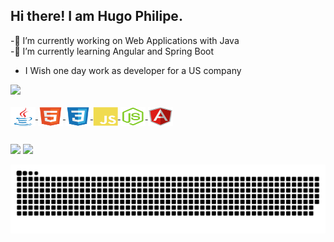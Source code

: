 
## Hi there! I am Hugo Philipe.

-🔭 I’m currently working on Web Applications with Java               
-🌱 I’m currently learning Angular and Spring Boot
- I Wish one day work as developer for a US company


<div>
  <a href="https://github.com/HugoPhilipe">
  <img height="180em" src="https://github-readme-stats.vercel.app/api?username=HugoPhilipe&show_icons=true&theme=dark&include_all_commits=true&count_private=true"/>
  
</div>
<div data-iframe-width="150" data-iframe-height="270" data-share-badge-id="acb8c5ad-1129-482c-84d1-81125a2e5e5a" data-share-badge-host="https://www.credly.com"></div><script type="text/javascript" async src="//cdn.credly.com/assets/utilities/embed.js"></script>
<div style="display: inline_block"><br>
  <img align="center" alt="Hugo-Java" height="30" width="40" src="https://raw.githubusercontent.com/devicons/devicon/master/icons/java/java-original.svg">
  <img align="center" alt="Hugo-HTML" height="30" width="40" src="https://raw.githubusercontent.com/devicons/devicon/master/icons/html5/html5-original.svg">
  <img align="center" alt="Hugo-CSS" height="30" width="40" src="https://raw.githubusercontent.com/devicons/devicon/master/icons/css3/css3-original.svg">
  <img align="center" alt="Hugo-Js" height="30" width="40" src="https://raw.githubusercontent.com/devicons/devicon/master/icons/javascript/javascript-plain.svg">
  <img align="center" alt="Hugo-Js" height="30" width="40" src="https://raw.githubusercontent.com/devicons/devicon/master/icons/nodejs/nodejs-original.svg">
  <img align="center" alt="Hugo-Js" height="30" width="40" src="https://raw.githubusercontent.com/devicons/devicon/master/icons/angularjs/angularjs-original.svg">
  
</div>
  
  ##
 
<div> 
  <a href = "mailto:hugophilipecs@gmail.com"><img src="https://img.shields.io/badge/-Gmail-%23333?style=for-the-badge&logo=gmail&logoColor=white" target="_blank"></a>
  <a href="https://www.linkedin.com/in/hugo-philipe" target="_blank"><img src="https://img.shields.io/badge/-LinkedIn-%230077B5?style=for-the-badge&logo=linkedin&logoColor=white" target="_blank"></a> 
 
  ![Snake animation](https://github.com/HugoPhilipe/HugoPhilipe/blob/output/github-contribution-grid-snake.svg)
 
</div>

